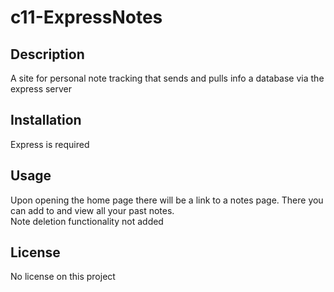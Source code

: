 # c11-ExpressNotes

## Description
A site for personal note tracking that sends and pulls info a database via the express server

## Installation
Express is required 

## Usage
Upon opening the home page there will be a link to a notes page. There you can add to and view all your past notes.</br>
Note deletion functionality not added

## License
No license on this project

